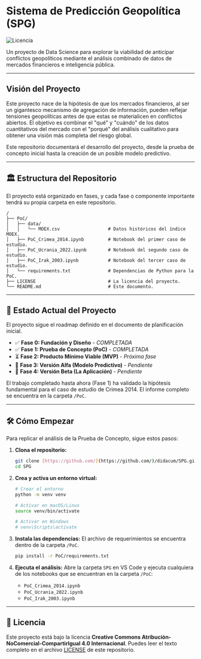 # Sistema de Predicción Geopolítica (SPG)

![Licencia](https://img.shields.io/badge/license-CC%20BY--NC--SA%204.0-blue)

Un proyecto de Data Science para explorar la viabilidad de anticipar conflictos geopolíticos mediante el análisis combinado de datos de mercados financieros e inteligencia pública.

---

## Visión del Proyecto

Este proyecto nace de la hipótesis de que los mercados financieros, al ser un gigantesco mecanismo de agregación de información, pueden reflejar tensiones geopolíticas antes de que estas se materialicen en conflictos abiertos. El objetivo es combinar el "qué" y "cuándo" de los datos cuantitativos del mercado con el "porqué" del análisis cualitativo para obtener una visión más completa del riesgo global.

Este repositorio documentará el desarrollo del proyecto, desde la prueba de concepto inicial hasta la creación de un posible modelo predictivo.

---

## 🏛️ Estructura del Repositorio

El proyecto está organizado en fases, y cada fase o componente importante tendrá su propia carpeta en este repositorio.

```
/
├── PoC/
│   ├── data/
│   │   └── MOEX.csv                  # Datos históricos del índice MOEX.
│   ├── PoC_Crimea_2014.ipynb         # Notebook del primer caso de estudio.
│   ├── PoC_Ucrania_2022.ipynb        # Notebook del segundo caso de estudio.
│   ├── PoC_Irak_2003.ipynb           # Notebook del tercer caso de estudio.
│   └── requirements.txt              # Dependencias de Python para la PoC.
├── LICENSE                           # La licencia del proyecto.
└── README.md                         # Este documento.
```

---

## 🚀 Estado Actual del Proyecto

El proyecto sigue el roadmap definido en el documento de planificación inicial.

* ✅ **Fase 0: Fundación y Diseño** - *COMPLETADA*
* ✅ **Fase 1: Prueba de Concepto (PoC)** - *COMPLETADA*
* ⏳ **Fase 2: Producto Mínimo Viable (MVP)** - *Próxima fase*
* 🔲 **Fase 3: Versión Alfa (Modelo Predictivo)** - *Pendiente*
* 🔲 **Fase 4: Versión Beta (La Aplicación)** - *Pendiente*

El trabajo completado hasta ahora (Fase 1) ha validado la hipótesis fundamental para el caso de estudio de Crimea 2014. El informe completo se encuentra en la carpeta `/PoC`.

---

## 🛠️ Cómo Empezar

Para replicar el análisis de la Prueba de Concepto, sigue estos pasos:

1.  **Clona el repositorio:**
    ```bash
    git clone [https://github.com/](https://github.com/)/didacum/SPG.git
    cd SPG
    ```

2.  **Crea y activa un entorno virtual:**
    ```bash
    # Crear el entorno
    python -m venv venv

    # Activar en macOS/Linux
    source venv/bin/activate

    # Activar en Windows
    # venv\Scripts\activate
    ```

3.  **Instala las dependencias:**
    El archivo de requerimientos se encuentra dentro de la carpeta `/PoC`.
    ```bash
    pip install -r PoC/requirements.txt
    ```

4.  **Ejecuta el análisis:**
    Abre la carpeta `SPG` en VS Code y ejecuta cualquiera de los notebooks que se encuentran en la carpeta `/PoC`:
    * `PoC_Crimea_2014.ipynb`
    * `PoC_Ucrania_2022.ipynb`
    * `PoC_Irak_2003.ipynb`
---

## 📜 Licencia

Este proyecto está bajo la licencia **Creative Commons Atribución-NoComercial-CompartirIgual 4.0 Internacional**. Puedes leer el texto completo en el archivo [LICENSE](LICENSE.md) de este repositorio.
